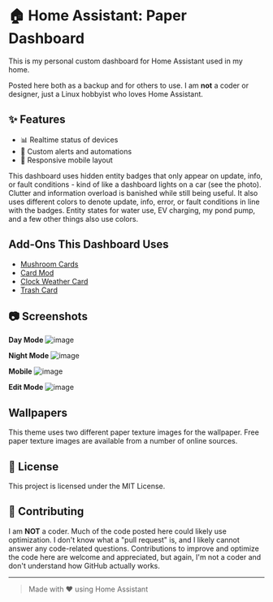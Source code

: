 # 🏠 Home Assistant: Paper Dashboard

This is my personal custom dashboard for Home Assistant used in my home.

Posted here both as a backup and for others to use.  I am **not** a coder or designer, just a Linux hobbyist who loves Home Assistant.

## ✨ Features

- 📊 Realtime status of devices
- 🔔 Custom alerts and automations
- 📱 Responsive mobile layout

This dashboard uses hidden entity badges that only appear on update, info, or fault conditions - kind of like a dashboard lights on a car (see the photo). Clutter and information overload is banished while still being useful. It also uses different colors to denote update, info, error, or fault conditions in line with the badges. Entity states for water use, EV charging, my pond pump, and a few other things also use colors.

## Add-Ons This Dashboard Uses
- [Mushroom Cards](https://github.com/piitaya/lovelace-mushroom)
- [Card Mod](https://github.com/thomasloven/lovelace-card-mod)
- [Clock Weather Card](https://github.com/pkissling/clock-weather-card)
- [Trash Card](https://github.com/idaho/hassio-trash-card)

## 📷 Screenshots
**Day Mode**
![image](https://github.com/user-attachments/assets/03dceff4-1b40-4546-bdb1-140d005e16c4)


**Night Mode**
![image](https://github.com/user-attachments/assets/38fa0fc0-2f96-4997-8449-ad2cf7848321)

**Mobile**
![image](https://github.com/user-attachments/assets/94f9a0ff-d270-40d3-a2da-c4237dab5fc0)

**Edit Mode**
![image](https://github.com/user-attachments/assets/0728c2b0-415f-4af2-b570-bd41a45acee8)


## Wallpapers
This theme uses two different paper texture images for the wallpaper. Free paper texture images are available from a number of online sources. 

## 📄 License

This project is licensed under the MIT License.

## 🙌 Contributing

I am **NOT** a coder. Much of the code posted here could likely use optimization. I don't know what a "pull request" is, and I likely cannot answer any code-related questions. Contributions to improve and optimize the code here are welcome and appreciated, but again, I'm not a coder and don't understand how GitHub actually works.

---

> Made with ❤️ using Home Assistant
